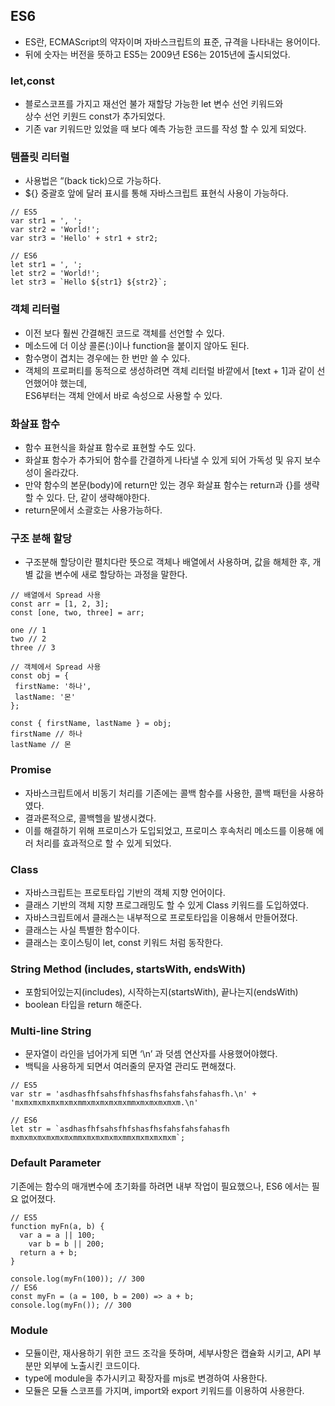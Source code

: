 ## ES6
- ES란, ECMAScript의 약자이며 자바스크립트의 표준, 규격을 나타내는 용어이다.  
- 뒤에 숫자는 버전을 뜻하고 ES5는 2009년 ES6는 2015년에 출시되었다.

### let,const
- 블로스코프를 가지고 재선언 불가 재할당 가능한 let 변수 선언 키워드와  
상수 선언 키원드 const가 추가되었다.  
- 기존 var 키워드만 있었을 때 보다 예측 가능한 코드를 작성 할 수 있게 되었다.

### 템플릿 리터럴
 - 사용법은 “(back tick)으로 가능하다.
 - ${} 중괄호 앞에 달러 표시를 통해 자바스크립트 표현식 사용이 가능하다.
 ```
// ES5
var str1 = ', ';
var str2 = 'World!';
var str3 = 'Hello' + str1 + str2;

// ES6
let str1 = ', ';
let str2 = 'World!';
let str3 = `Hello ${str1} ${str2}`;

```
### 객체 리터럴
- 이전 보다 훨씬 간결해진 코드로 객체를 선언할 수 있다.
- 메소드에 더 이상 콜론(:)이나 function을 붙이지 않아도 된다.
- 함수명이 겹치는 경우에는 한 번만 쓸 수 있다.
- 객체의 프로퍼티를 동적으로 생성하려면 객체 리터럴 바깥에서 [text + 1]과 같이 선언했어야 했는데,  
ES6부터는 객체 안에서 바로 속성으로 사용할 수 있다.

### 화살표 함수
- 함수 표현식을 화살표 함수로 표현할 수도 있다.
- 화살표 함수가 추가되어 함수를 간결하게 나타낼 수 있게 되어 가독성 및 유지 보수성이 올라갔다.
- 만약 함수의 본문(body)에 return만 있는 경우 화살표 함수는 return과 {}를 생략할 수 있다. 단, 같이 생략해야한다.
- return문에서 소괄호는 사용가능하다.

### 구조 분해 할당
- 구조분해 할당이란 펼치다란 뜻으로 객체나 배열에서 사용하며, 값을 해체한 후, 개별 값을 변수에 새로 할당하는 과정을 말한다.
```
// 배열에서 Spread 사용
const arr = [1, 2, 3];
const [one, two, three] = arr;

one // 1
two // 2
three // 3

// 객체에서 Spread 사용
const obj = {
 firstName: '하나',
 lastName: '몬'
};

const { firstName, lastName } = obj;
firstName // 하나
lastName // 몬
```
### Promise
- 자바스크립트에서 비동기 처리를 기존에는 콜백 함수를 사용한, 콜백 패턴을 사용하였다.
- 결과론적으로, 콜백헬을 발생시켰다.
- 이를 해결하기 위해 프로미스가 도입되었고, 프로미스 후속처리 메소드를 이용해 에러 처리를 효과적으로 할 수 있게 되었다.

### Class
- 자바스크립트는 프로토타입 기반의 객체 지향 언어이다.
- 클래스 기반의 객체 지향 프로그래밍도 할 수 있게 Class 키워드를 도입하였다.
- 자바스크립트에서 클래스는 내부적으로 프로토타입을 이용해서 만들어졌다.
- 클래스는 사실 특별한 함수이다.
- 클래스는 호이스팅이 let, const 키워드 처럼 동작한다.

### String Method (includes, startsWith, endsWith)
- 포함되어있는지(includes), 시작하는지(startsWith), 끝나는지(endsWith)
- boolean 타입을 return 해준다.

### Multi-line String
- 문자열이 라인을 넘어가게 되면 ‘\n’ 과 덧셈 연산자를 사용했어야했다.
- 백틱을 사용하게 되면서 여러줄의 문자열 관리도 편해졌다.
```
// ES5
var str = 'asdhasfhfsahsfhfshasfhsfahsfahsfahasfh.\n' + 
'mxmxmxmxmxmxmxmmxmxmxmxmxmmxmxmxmxmxm.\n'

// ES6
let str = `asdhasfhfsahsfhfshasfhsfahsfahsfahasfh
mxmxmxmxmxmxmxmmxmxmxmxmxmmxmxmxmxmxm`;
```

### Default Parameter
기존에는 함수의 매개변수에 초기화를 하려면 내부 작업이 필요했으나, ES6 에서는 필요 없어졌다.
```
// ES5
function myFn(a, b) {
  var a = a || 100;
    var b = b || 200;
  return a + b;
}

console.log(myFn(100)); // 300
// ES6
const myFn = (a = 100, b = 200) => a + b;
console.log(myFn()); // 300
```

### Module
- 모듈이란, 재사용하기 위한 코드 조각을 뜻하며, 세부사항은 캡슐화 시키고, API 부분만 외부에 노출시킨 코드이다.
- type에 module을 추가시키고 확장자를 mjs로 변경하여 사용한다.
- 모듈은 모듈 스코프를 가지며, import와 export 키워드를 이용하여 사용한다.